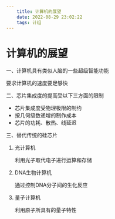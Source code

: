 ```yaml
---
    title: 计算机的展望
    date: 2022-08-29 23:02:22 
    tags: 计组
---
```


# 计算机的展望

一、计算机具有类似人脑的一些超级智能功能

要求计算机的速度要足够快

二、芯片集成度的提高受以下三方面的限制

- 芯片集成度受物理极限的制约
- 按几何级数递增的制作成本
- 芯片的功耗、散热、线延迟

三、替代传统的硅芯片

1. 光计算机

   利用光子取代电子进行运算和存储

2. DNA生物计算机

   通过控制DNA分子间的生化反应

3. 量子计算机

   利用原子所具有的量子特性